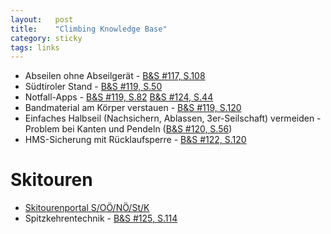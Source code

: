 ```yaml
---
layout:   post
title:    "Climbing Knowledge Base"
category: sticky
tags: links
---
```


* Abseilen ohne Abseilgerät - [B&S #117, S.108](https://www.bergundsteigen.com/magazinartikel/alpinhacks-abseilgeraet-runtergefallen-3-0/)
* Südtiroler Stand - [B&S #119, S.50](https://www.bergundsteigen.com/artikel/know-how-so-funktioniert-der-suedtiroler-stand/)
* Notfall-Apps - [B&S #119, S.82](https://www.bergundsteigen.com/magazinartikel/eine-app-fuer-alle-not-faelle/) [B&S #124, S.44](https://www.bergundsteigen.com/magazinartikel/notruf-am-berg/)
* Bandmaterial am Körper verstauen - [B&S #119, S.120](https://www.bergundsteigen.com/artikel/alpinhack-wohin-mit-dem-ganzen-schlingen-kram/)
* Einfaches Halbseil (Nachsichern, Ablassen, 3er-Seilschaft) vermeiden - Problem bei Kanten und Pendeln ([B&S #120, S.56](https://www.bergundsteigen.com/magazinartikel/welches-seil-wofuer/))
* HMS-Sicherung mit Rücklaufsperre - [B&S #122, S.120](https://www.bergundsteigen.com/magazinartikel/alpinhacks-halbmastwurfsicherung-mit-ruecklaufsperre/)

# Skitouren

* [Skitourenportal S/OÖ/NÖ/St/K](https://skitourenportal.eu/)
* Spitzkehrentechnik - [B&S #125, S.114](https://www.bergundsteigen.com/magazinartikel/lehrer-laempel-spitzkehre-ich-versteh-nur-bahnhof/)
